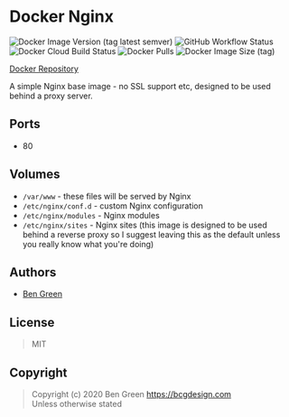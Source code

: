 # Docker Nginx

![Docker Image Version (tag latest semver)](https://img.shields.io/docker/v/bcgdesign/nginx/latest?label=latest&sort=semver) ![GitHub Workflow Status](https://img.shields.io/github/workflow/status/bencgreen/docker-nginx/build?label=github) ![Docker Cloud Build Status](https://img.shields.io/docker/cloud/build/bcgdesign/nginx?label=docker) ![Docker Pulls](https://img.shields.io/docker/pulls/bcgdesign/nginx?label=pulls) ![Docker Image Size (tag)](https://img.shields.io/docker/image-size/bcgdesign/nginx/latest?label=size)

[Docker Repository](https://hub.docker.com/r/bcgdesign/nginx)

A simple Nginx base image - no SSL support etc, designed to be used behind a proxy server.

## Ports

* 80

## Volumes

* `/var/www` - these files will be served by Nginx
* `/etc/nginx/conf.d` - custom Nginx configuration
* `/etc/nginx/modules` - Nginx modules
* `/etc/nginx/sites` - Nginx sites (this image is designed to be used behind a reverse proxy so I suggest leaving this as the default unless you really know what you're doing)

## Authors

* [Ben Green](https://github.com/bencgreen)

## License

> MIT

## Copyright

> Copyright (c) 2020 Ben Green <https://bcgdesign.com>  
> Unless otherwise stated
